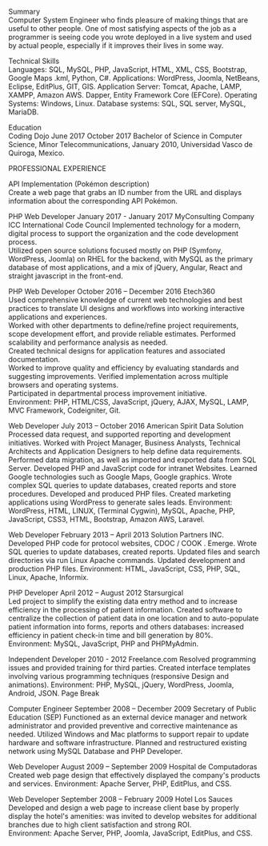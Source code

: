 Summary  
Computer System Engineer who finds pleasure of making things that are useful to other people. One of most satisfying aspects of the job as a programmer is seeing code you wrote deployed in a live system and used by actual people, especially if it improves their lives in some way. 
 
 
Technical Skills  
Languages:  SQL, MySQL, PHP, JavaScript, HTML, XML, CSS, Bootstrap, Google Maps .kml,   Python, C#. 
Applications: WordPress, Joomla, NetBeans, Eclipse, EditPlus, GIT, GIS. 
Application Server: Tomcat, Apache, LAMP, XAMPP, Amazon AWS. Dapper, Entity Framework Core (EFCore). 
Operating Systems: Windows, Linux. 
Database systems: SQL, SQL server, MySQL, MariaDB. 
 
 
 
Education  
Coding Dojo                                                                                         June 2017       October 2017 
Bachelor of Science in Computer Science, Minor Telecommunications, January 2010, Universidad Vasco de Quiroga, Mexico. 
 
 
PROFESSIONAL EXPERIENCE 
 
API Implementation (Pokémon description)  
Create a web page that grabs an ID number from the URL and displays information about the corresponding API Pokémon. 
 
 
 
 
 
 
 
 
 
PHP Web Developer                                                              January 2017 - January 2017 
MyConsulting Company 
ICC International Code Council 
Implemented technology for a modern, digital process to support the organization and the code development process.  
Utilized open source solutions focused mostly on PHP (Symfony, WordPress, Joomla) on RHEL for the backend, with MySQL as the primary database of most applications, and a mix of jQuery, Angular, React and straight javascript in the front-end. 
 
PHP Web Developer        October 2016 – December 2016 
Etech360                                                                                     
Used comprehensive knowledge of current web technologies and best practices to translate UI designs and workflows into working interactive applications and experiences.  
Worked with other departments to define/refine project requirements, scope development effort, and provide reliable estimates. 
Performed scalability and performance analysis as needed.  
Created technical designs for application features and associated documentation.  
Worked to improve quality and efficiency by evaluating standards and suggesting improvements. 
Verified implementation across multiple browsers and operating systems.  
Participated in departmental process improvement initiative.  
Environment: PHP, HTML/CSS, JavaScript, jQuery, AJAX, MySQL, LAMP, MVC Framework, Codeigniter, Git.  
 
Web Developer                                                                                  July 2013 – October 2016 
American Spirit Data Solution  
Processed data request, and supported reporting and development initiatives. 
Worked with Project Manager, Business Analysts, Technical Architects and Application Designers to help define data requirements. 
Performed data migration, as well as imported and exported data from SQL Server. 
Developed PHP and JavaScript code for intranet Websites. 
Learned Google technologies such as Google Maps, Google graphics. 
Wrote complex SQL queries to update databases, created reports and store procedures. 
Developed and produced PHP files. 
Created marketing applications using WordPress to generate sales leads. 
Environment: WordPress, HTML, LINUX, (Terminal Cygwin), MySQL, Apache, PHP, JavaScript, CSS3, HTML, Bootstrap, Amazon AWS, Laravel. 
 
Web Developer                                                                                  February 2013 – April 2013 
Solution Partners INC. 
Developed PHP code for protocol websites, CDOC / COOK . Emerge. 
Wrote SQL queries to update databases, created reports. 
Updated files and search directories via run Linux Apache commands. 
Updated development and production PHP files. 
Environment: HTML, JavaScript, CSS, PHP, SQL, Linux, Apache, Informix. 
 
PHP Developer April 2012 – August 2012 
Starsurgical                                                                                               
Led project to simplify the existing data entry method and to increase efficiency in the processing of patient information. 
Created software to centralize the collection of patient data in one location and to auto-populate patient information into forms, reports and others databases: increased efficiency in patient check-in time and bill generation by 80%.   
Environment: MySQL, JavaScript, PHP and PHPMyAdmin. 
 
Independent Developer                                                                                          2010 - 2012 
Freelance.com 
Resolved programming issues and provided training for third parties. 
Created interface templates involving various programming techniques (responsive Design and animations). 
Environment: PHP, MySQL, jQuery, WordPress, Joomla, Android, JSON. 
Page Break
 
 
Computer Engineer                                                     September 2008 – December 2009 
Secretary of Public Education (SEP) 
Functioned as an external device manager and network administrator and provided preventive and corrective maintenance as needed. 
Utilized Windows and Mac platforms to support repair to update hardware and software infrastructure. 
Planned and restructured existing network using MySQL Database and PHP Developer. 
 
Web Developer                                                                August 2009 – September 2009 
Hospital de Computadoras 
Created web page design that effectively displayed the company's products and services. 
 Environment: Apache Server, PHP, EditPlus, and CSS. 
 
Web Developer                                                             September 2008 – February 2009 
Hotel Los Sauces 
Developed and design a web page to increase client base by properly display the hotel's amenities: was invited to develop websites for additional branches due to high client satisfaction and strong ROI.  
Environment: Apache Server, PHP, Joomla, JavaScript, EditPlus, and CSS. 